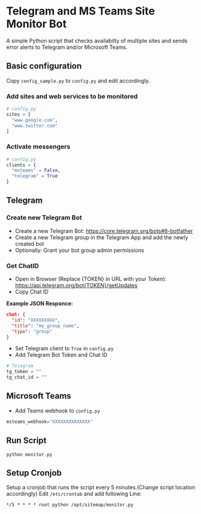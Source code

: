 # Telegram and MS Teams Site Monitor Bot

A simple Python script that checks availabilty of multiple sites and sends error alerts to Telegram and/or Microsoft Teams.

## Basic configuration
Copy `config_sample.py` to `config.py` and edit accordingly.

### Add sites and web services to be monitored
```python
# config.py
sites = [
  "www.google.com",
  "www.twitter.com"
]
```

### Activate messengers
```python
# config.py
clients = {
  "msteams" = False,
  "telegram" = True
}
```

## Telegram

### Create new Telegram Bot
* Create a new Telegram Bot: https://core.telegram.org/bots#6-botfather
* Create a new Telegram group in the Telegram App and add the newly created bot
* Optionally: Grant your bot group admin permissions

### Get ChatID
* Open in Browser (Replace {TOKEN} in URL with your Token): https://api.telegram.org/bot{TOKEN}/getUpdates
* Copy Chat ID

**Example JSON Responce:**
```json
chat: {
  "id": "XXXXXXXXX",
  "title": "my_group_name",
  "type": "group"
}
```

* Set Telegram client to `True` in `config.py`
* Add Telegram Bot Token and Chat ID

```python
# Telegram
tg_token = ""
tg_chat_id = ""
```

## Microsoft Teams
* Add Teams webhook to `config.py`

```python
msteams_webhook="XXXXXXXXXXXXXX"
```

## Run Script
```
python monitor.py
```

## Setup Cronjob
Setup a cronjob that runs the script every 5 minutes.(Change script location accordingly)
Edit `/etc/crontab` and add following Line:
```
*/5 * * * * root python /opt/sitemap/monitor.py
```
